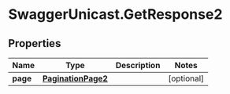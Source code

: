 # SwaggerUnicast.GetResponse2

## Properties

Name | Type | Description | Notes
------------ | ------------- | ------------- | -------------
**page** | [**PaginationPage2**](PaginationPage2.md) |  | [optional] 


